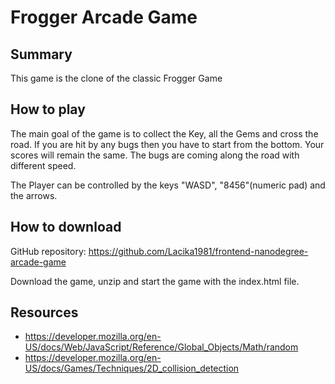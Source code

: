 # Frogger Arcade Game

## Summary

This game is the clone of the classic Frogger Game

## How to play

The main goal of the game is to collect the Key, all the Gems and cross the road.
If you are hit by any bugs then you have to start from the bottom. Your scores will remain the same. The bugs are coming along the road with different speed.

The Player can be controlled by the keys "WASD", "8456"(numeric pad) and the arrows.


## How to download

GitHub repository: https://github.com/Lacika1981/frontend-nanodegree-arcade-game

Download the game, unzip and start the game with the index.html file.

## Resources

*  https://developer.mozilla.org/en-US/docs/Web/JavaScript/Reference/Global_Objects/Math/random
* https://developer.mozilla.org/en-US/docs/Games/Techniques/2D_collision_detection